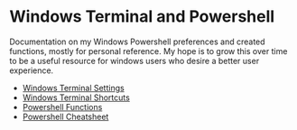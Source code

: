 # Windows Terminal and Powershell
Documentation on my Windows Powershell preferences and created functions, mostly for personal reference. 
My hope is to grow this over time to be a useful resource for windows users who desire a better user experience. 


- [Windows Terminal Settings](Settings.md)
- [Windows Terminal Shortcuts](TerminalShortcuts.md)
- [Powershell Functions](Functions.md)
- [Powershell Cheatsheet](PowershellCheatsheet.md)
